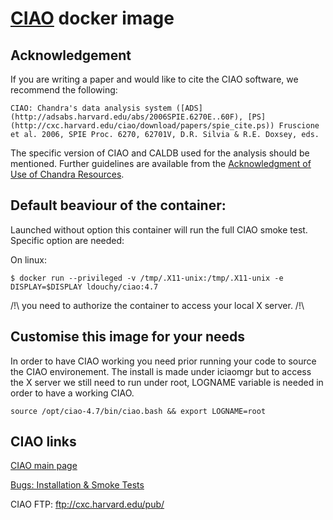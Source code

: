 # [CIAO](http://cxc.harvard.edu/ciao/index.html) docker image

## Acknowledgement

If you are writing a paper and would like to cite the CIAO software, we recommend the following:

`CIAO: Chandra's data analysis system ([ADS](http://adsabs.harvard.edu/abs/2006SPIE.6270E..60F), [PS](http://cxc.harvard.edu/ciao/download/papers/spie_cite.ps))
Fruscione et al. 2006, SPIE Proc. 6270, 62701V, D.R. Silvia & R.E. Doxsey, eds.`


The specific version of CIAO and CALDB used for the analysis should be mentioned. Further guidelines are available from the [Acknowledgment of Use of Chandra Resources](http://cxc.harvard.edu/cda/acknowledgment.html). 

## Default beaviour of the container:

Launched without option this container will run the full CIAO smoke test. Specific option are needed:

On linux:

`$ docker run --privileged -v /tmp/.X11-unix:/tmp/.X11-unix -e DISPLAY=$DISPLAY ldouchy/ciao:4.7`

/!\ you need to authorize the container to access your local X server. /!\

## Customise this image for your needs

In order to have CIAO working you need prior running your code to source the CIAO environement. 
The install is made under iciaomgr but to access the X server we still need to run under root, LOGNAME variable is needed in order to have a working CIAO. 

`source /opt/ciao-4.7/bin/ciao.bash && export LOGNAME=root`

## CIAO links

[CIAO main page](http://cxc.harvard.edu/ciao/index.html)

[Bugs: Installation & Smoke Tests](http://cxc.harvard.edu/ciao/bugs/smoke.html)

CIAO FTP: ftp://cxc.harvard.edu/pub/
